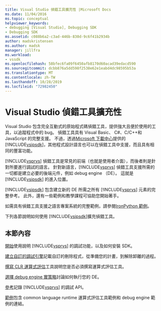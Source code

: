 ```yaml
---
title: Visual Studio 偵錯工具擴充性 |Microsoft Docs
ms.date: 11/04/2016
ms.topic: conceptual
helpviewer_keywords:
- debugging [Visual Studio], Debugging SDK
- Debugging SDK
ms.assetid: c088b6a2-c3ad-446b-830d-9c6f41b2934b
author: madskristensen
ms.author: madsk
manager: jillfra
ms.workload:
- vssdk
ms.openlocfilehash: 58bfec6fa09f6450afb8170d60acad39edacd590
ms.sourcegitcommit: dcbb876a5dd598f2538e62e1eabd4dc98595b53a
ms.translationtype: MT
ms.contentlocale: zh-TW
ms.lasthandoff: 10/28/2019
ms.locfileid: "72982450"
---
```

# <a name="visual-studio-debugger-extensibility"></a>Visual Studio 偵錯工具擴充性
Visual Studio 包含完全互動式的原始程式碼偵錯工具，提供強大且便於使用的工具，以追蹤程式中的 bug。 偵錯工具具有 Visual Basic、 C#、C/C++和 JavaScript 的完整支援。 不過，透過[Microsoft 下載中心](https://www.microsoft.com/download/details.aspx?id=21835)提供的 [!INCLUDE[vsipsdk](../../extensibility/includes/vsipsdk_md.md)]，其他程式設計語言也可以在偵錯工具中支援，而且具有相同的豐富功能。

 [!INCLUDE[vsprvs](../../code-quality/includes/vsprvs_md.md)] 偵錯工具是常見的前端（也就是使用者介面），而後者則是針對所要進行調試的語言。 針對新語言，[!INCLUDE[vsprvs](../../code-quality/includes/vsprvs_md.md)] 偵錯工具支援所需的一切都是建立必要的後端元件，例如 debug engine （DE）。 這就是 [!INCLUDE[vsipsdk](../../extensibility/includes/vsipsdk_md.md)] 的進入位置。

 [!INCLUDE[vsipsdk](../../extensibility/includes/vsipsdk_md.md)] 包含建立新的 DE 所需之所有 [!INCLUDE[vsprvs](../../code-quality/includes/vsprvs_md.md)] 元素的完整參考。 此外，還有一些範例和教學課程可協助您開始著手。

 如需具有偵錯工具支援之語言專案系統的完整範例，請參閱[IronPython 範例](https://www.microsoft.com/download/details.aspx?id=55984)。

 下列各節說明如何使用 [!INCLUDE[vsipsdk](../../extensibility/includes/vsipsdk_md.md)]擴充偵錯工具。

## <a name="in-this-section"></a>本節內容
 [開始](../../extensibility/debugger/getting-started-with-debugger-extensibility.md)使用說明 [!INCLUDE[vsprvs](../../code-quality/includes/vsprvs_md.md)] 的調試功能，以及如何安裝 SDK。

 [建立自訂的調試引擎](../../extensibility/debugger/creating-a-custom-debug-engine.md)記載自訂的刪除程式，從準備您的計畫，到解除卸離的過程。

 [撰寫 CLR 運算式評估](../../extensibility/debugger/writing-a-common-language-runtime-expression-evaluator.md)工具說明您是否必須撰寫運算式評估工具。

 [選擇 debug engine 實策略](../../extensibility/debugger/choosing-a-debug-engine-implementation-strategy.md)討論如何執行您的 DE。

 [參考](../../extensibility/debugger/reference/reference-visual-studio-debugging-apis.md)記錄 [!INCLUDE[vsprvs](../../code-quality/includes/vsprvs_md.md)] 的調試 API。

 [範例](../../extensibility/debugger/visual-studio-debugging-samples.md)包含 common language runtime 運算式評估工具範例和 debug engine 範例的連結。

